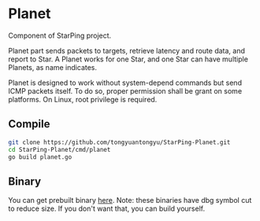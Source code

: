# Planet
Component of StarPing project.

Planet part sends packets to targets, retrieve latency and route data, and
report to Star. A Planet works for one Star, and one Star can have multiple
Planets, as name indicates.

Planet is designed to work without system-depend commands but send ICMP packets
itself. To do so, proper permission shall be grant on some platforms.
On Linux, root privilege is required.

## Compile
```bash
git clone https://github.com/tongyuantongyu/StarPing-Planet.git
cd StarPing-Planet/cmd/planet
go build planet.go
```

## Binary
You can get prebuilt binary [here](https://github.com/tongyuantongyu/StarPing-Planet/releases).
Note: these binaries have dbg symbol cut to reduce size. If you don't want that,
you can build yourself.